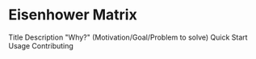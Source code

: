 # Eisenhower Matrix

Title
Description
"Why?" (Motivation/Goal/Problem to solve)
Quick Start
Usage
Contributing
